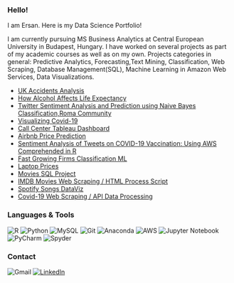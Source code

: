 ### Hello!
I am Ersan. Here is my Data Science Portfolio!

I am currently pursuing MS Business Analytics at Central European University in Budapest, Hungary. I have worked on several projects as part of my academic courses as well as on my own. Projects categories in general: Predictive Analytics, Forecasting,Text Mining, Classification, Web Scraping, Database Management(SQL), Machine Learning in Amazon Web Services, Data Visualizations.

- [UK Accidents Analysis](https://github.com/ersan-kucukoglu/accidents_python-project)
- [How Alcohol Affects Life Expectancy](https://github.com/ersan-kucukoglu/masteringDS/blob/main/code/Mastering_Data_Science.ipynb)
- [Twitter Sentiment Analysis and Prediction using Naive Bayes Classification,Roma Community](https://github.com/ersan-kucukoglu/Roma_Sentiment_Analysis/blob/main/code/Python_Text_Analysis_Ersan-Kucukoglu.ipynb)
- [Visualizing Covid-19](https://github.com/ersan-kucukoglu/Covid19_dataviz_ggplot2)
- [Call Center Tableau Dashboard](https://github.com/ersan-kucukoglu/call_center_tableau)
- [Airbnb Price Prediction](https://github.com/ersan-kucukoglu/airbnb_price_pred)
- [Sentiment Analysis of Tweets on COVID-19 Vaccination: Using AWS Comprehended in R](https://github.com/ersan-kucukoglu/covid19_vaccine_Sentiment-Analysis_AWS)
- [Fast Growing Firms Classification ML](https://github.com/ersan-kucukoglu/fast_growing_firms_ML)
- [Laptop Prices](https://github.com/ersan-kucukoglu/laptop_prices_regressions)
- [Movies SQL Project](https://github.com/ersan-kucukoglu/movies_SQL_Project)
- [IMDB Movies Web Scraping / HTML Process Script](https://github.com/ersan-kucukoglu/imdb_web-scraping)
- [Spotify Songs DataViz](https://github.com/ersan-kucukoglu/spotify_dataViz)
- [Covid-19 Web Scraping / API Data Processing](https://github.com/ersan-kucukoglu/covid19-web-scraping-api)

### Languages & Tools
![R](https://img.shields.io/badge/r-%23276DC3.svg?style=for-the-badge&logo=r&logoColor=white)
![Python](https://img.shields.io/badge/python-3670A0?style=for-the-badge&logo=python&logoColor=ffdd54)
![MySQL](https://img.shields.io/badge/mysql-%2300f.svg?style=for-the-badge&logo=mysql&logoColor=white)
![Git](https://img.shields.io/badge/git-%23F05033.svg?style=for-the-badge&logo=git&logoColor=white)
![Anaconda](https://img.shields.io/badge/Anaconda-%2344A833.svg?style=for-the-badge&logo=anaconda&logoColor=white)
![AWS](https://img.shields.io/badge/AWS-%23FF9900.svg?style=for-the-badge&logo=amazon-aws&logoColor=white)
![Jupyter Notebook](https://img.shields.io/badge/jupyter-%23FA0F00.svg?style=for-the-badge&logo=jupyter&logoColor=white)
![PyCharm](https://img.shields.io/badge/pycharm-143?style=for-the-badge&logo=pycharm&logoColor=black&color=black&labelColor=green)
![Spyder](https://img.shields.io/badge/Spyder-838485?style=for-the-badge&logo=spyder%20ide&logoColor=maroon)

### Contact
![Gmail](https://img.shields.io/badge/Gmail-D14836?style=for-the-badge&logo=gmail&logoColor=white)
[![LinkedIn](https://img.shields.io/badge/linkedin-%230077B5.svg?style=for-the-badge&logo=linkedin&logoColor=white)](https://www.linkedin.com/in/ersankucukoglu/)
